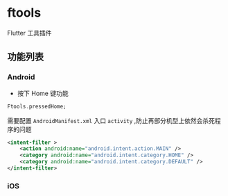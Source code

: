 # ftools

Flutter 工具插件

## 功能列表

### Android

* 按下 Home 键功能

``` Dart
Ftools.pressedHome;
```

需要配置 `AndroidManifest.xml` 入口 `activity` ,防止再部分机型上依然会杀死程序的问题

``` xml
<intent-filter >
    <action android:name="android.intent.action.MAIN" />
    <category android:name="android.intent.category.HOME" />
    <category android:name="android.intent.category.DEFAULT" />
</intent-filter>
```

### iOS



